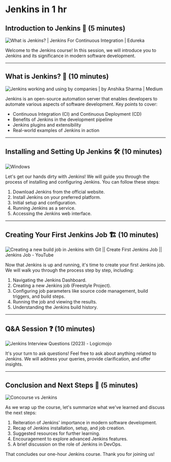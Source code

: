 # Jenkins in 1 hr

## Introduction to Jenkins 👋 (5 minutes)
![What is Jenkins? | Jenkins For Continuous Integration | Edureka](https://www.edureka.co/blog/wp-content/uploads/2016/10/Jenkins-integration-jenkins-tutorial-Edureka.jpg)


Welcome to the Jenkins course! In this session, we will introduce you to Jenkins and its significance in modern software development.

---

## What is Jenkins? 🤔 (10 minutes)
![Jenkins working and using by companies | by Anshika Sharma | Medium](https://miro.medium.com/v2/resize:fit:1400/0*7C0M6Fo5WQqg1HhX.jpeg)


Jenkins is an open-source automation server that enables developers to automate various aspects of software development. Key points to cover:
- Continuous Integration (CI) and Continuous Deployment (CD)
- Benefits of Jenkins in the development pipeline
- Jenkins plugins and extensibility
- Real-world examples of Jenkins in action

---

## Installing and Setting Up Jenkins 🛠️ (10 minutes)
![Windows](https://www.jenkins.io/doc/book/resources/tutorials/windows-install.png)


Let's get our hands dirty with Jenkins! We will guide you through the process of installing and configuring Jenkins. You can follow these steps:
1. Download Jenkins from the official website.
2. Install Jenkins on your preferred platform.
3. Initial setup and configuration.
4. Running Jenkins as a service.
5. Accessing the Jenkins web interface.

---

## Creating Your First Jenkins Job 🏗️ (10 minutes)
![Creating a new build job in Jenkins with Git || Create First Jenkins Job || Jenkins  Job - YouTube](https://i.ytimg.com/vi/l4hMeWxHEko/maxresdefault.jpg)


Now that Jenkins is up and running, it's time to create your first Jenkins job. We will walk you through the process step by step, including:
1. Navigating the Jenkins Dashboard.
2. Creating a new Jenkins job (Freestyle Project).
3. Configuring job parameters like source code management, build triggers, and build steps.
4. Running the job and viewing the results.
5. Understanding the Jenkins build history.

---

## Q&A Session ❓ (10 minutes)
![Jenkins Interview Questions (2023) - Logicmojo](https://logicmojo.com/assets/dist/new_pages/images/jenkinsques.jpg)


It's your turn to ask questions! Feel free to ask about anything related to Jenkins. We will address your queries, provide clarification, and offer insights.

---

## Conclusion and Next Steps 🚪 (5 minutes)
![Concourse vs Jenkins](https://www.eficode.com/hs-fs/hubfs/images/blogs/Imported_Blog_Media/header_006.jpg?width=640&height=480&name=header_006.jpg)


As we wrap up the course, let's summarize what we've learned and discuss the next steps:
1. Reiteration of Jenkins' importance in modern software development.
2. Recap of Jenkins installation, setup, and job creation.
3. Suggested resources for further learning.
4. Encouragement to explore advanced Jenkins features.
5. A brief discussion on the role of Jenkins in DevOps.

That concludes our one-hour Jenkins course. Thank you for joining us!

